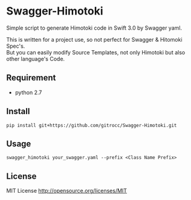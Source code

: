 # Swagger-Himotoki
Simple script to generate Himotoki code in Swift 3.0 by Swagger yaml.  

This is written for a project use, so not perfect for Swagger & Hitomoki Spec's.  
But you can easily modify Source Templates, not only Himotoki but also other language's Code.  

## Requirement
* python 2.7

## Install
```
pip install git+https://github.com/gitrocc/Swagger-Himotoki.git
```

## Usage
```
swagger_himotoki your_swagger.yaml --prefix <Class Name Prefix>
```

## License

MIT License http://opensource.org/licenses/MIT

